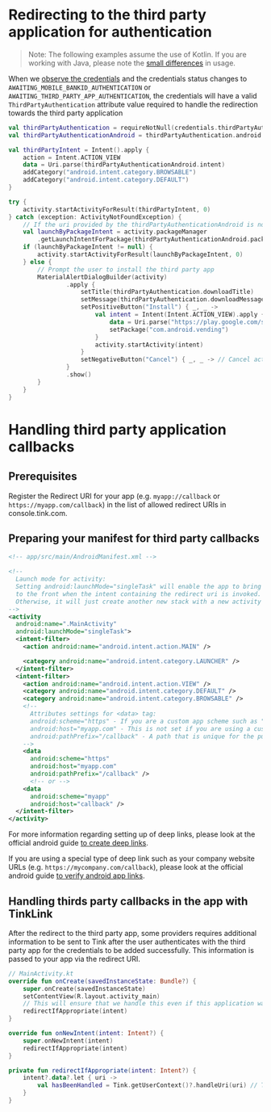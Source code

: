 # Redirecting to the third party application for authentication
> Note: The following examples assume the use of Kotlin. If you are working with Java, please note the [small differences](./JAVA_API.md) in usage.

When we [observe the credentials](/USAGE.md) and the credentials status changes to `AWAITING_MOBILE_BANKID_AUTHENTICATION` or `AWAITING_THIRD_PARTY_APP_AUTHENTICATION`,
the credentials will have a valid `ThirdPartyAuthentication` attribute value required to handle the redirection towards the third party application
```kotlin
val thirdPartyAuthentication = requireNotNull(credentials.thirdPartyAuthentication)
val thirdPartyAuthenticationAndroid = thirdPartyAuthentication.android

val thirdPartyIntent = Intent().apply {
    action = Intent.ACTION_VIEW
    data = Uri.parse(thirdPartyAuthenticationAndroid.intent)
    addCategory("android.intent.category.BROWSABLE")
    addCategory("android.intent.category.DEFAULT")
}

try {
    activity.startActivityForResult(thirdPartyIntent, 0)
} catch (exception: ActivityNotFoundException) {
    // If the uri provided by the thirdPartyAuthenticationAndroid is not recognized, try to launch app by package intent
    val launchByPackageIntent = activity.packageManager
        .getLaunchIntentForPackage(thirdPartyAuthenticationAndroid.packageName)
    if (launchByPackageIntent != null) {
        activity.startActivityForResult(launchByPackageIntent, 0)
    } else {
        // Prompt the user to install the third party app
        MaterialAlertDialogBuilder(activity)
                .apply {
                    setTitle(thirdPartyAuthentication.downloadTitle)
                    setMessage(thirdPartyAuthentication.downloadMessage)
                    setPositiveButton("Install") { _, _ ->
                        val intent = Intent(Intent.ACTION_VIEW).apply {
                            data = Uri.parse("https://play.google.com/store/apps/details?id=${thirdPartyAuthenticationAndroid.packageName}")
                            setPackage("com.android.vending")
                        }
                        activity.startActivity(intent)
                    }
                    setNegativeButton("Cancel") { _, _ -> // Cancel action  }
                }
                .show()
        }
    }
}
```

# Handling third party application callbacks

## Prerequisites
Register the Redirect URI for your app (e.g. `myapp://callback` or `https://myapp.com/callback`) in the list of allowed redirect URIs in console.tink.com.

## Preparing your manifest for third party callbacks
```xml
<!-- app/src/main/AndroidManifest.xml -->

<!-- 
  Launch mode for activity:
  Setting android:launchMode="singleTask" will enable the app to bring its current task, if running,
  to the front when the intent containing the redirect uri is invoked.
  Otherwise, it will just create another new stack with a new activity instance.
-->
<activity
  android:name=".MainActivity"
  android:launchMode="singleTask">
  <intent-filter>
    <action android:name="android.intent.action.MAIN" />

    <category android:name="android.intent.category.LAUNCHER" />
  </intent-filter>
  <intent-filter>
    <action android:name="android.intent.action.VIEW" />
    <category android:name="android.intent.category.DEFAULT" />
    <category android:name="android.intent.category.BROWSABLE" />
    <!--
      Attributes settings for <data> tag:
      android:scheme="https" - If you are a custom app scheme such as "myapp://callback", this should be set to "myapp"
      android:host="myapp.com" - This is not set if you are using a custom app scheme
      android:pathPrefix="/callback" - A path that is unique for the purpose of handling third party authentication callbacks
    -->
    <data
      android:scheme="https"
      android:host="myapp.com"
      android:pathPrefix="/callback" />
      <!-- or -->
    <data
      android:scheme="myapp"
      android:host="callback" />
  </intent-filter>
</activity>
```
For more information regarding setting up of deep links, please look at the official android guide [to create deep links](https://developer.android.com/training/app-links/deep-linking.html).

If you are using a special type of deep link such as your company website URLs (e.g. `https://mycompany.com/callback`), please look at the official android guide [to verify android app links](https://developer.android.com/training/app-links/verify-site-associations.html).

## Handling thirds party callbacks in the app with TinkLink

After the redirect to the third party app, some providers requires additional information to be sent to Tink after the user authenticates with the third party app for the credentials to be added successfully. This information is passed to your app via the redirect URI.
```kotlin
// MainActivity.kt
override fun onCreate(savedInstanceState: Bundle?) {
    super.onCreate(savedInstanceState)
    setContentView(R.layout.activity_main)
    // This will ensure that we handle this even if this application was closed when the user is doing the authentication in the third party app.
    redirectIfAppropriate(intent)
}

override fun onNewIntent(intent: Intent?) {
    super.onNewIntent(intent)
    redirectIfAppropriate(intent)
}

private fun redirectIfAppropriate(intent: Intent?) {
    intent?.data?.let { uri ->
        val hasBeenHandled = Tink.getUserContext()?.handleUri(uri) // This function returns `true` if the uri has been handled successfully, `false` otherwise
    }
}
```


